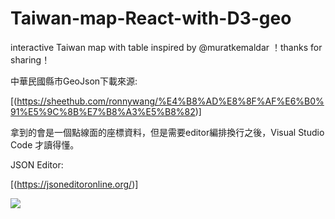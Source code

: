 # Taiwan-map-React-with-D3-geo
interactive Taiwan map with table
inspired by @muratkemaldar ！thanks for sharing！

中華民國縣市GeoJson下載來源:

[(https://sheethub.com/ronnywang/%E4%B8%AD%E8%8F%AF%E6%B0%91%E5%9C%8B%E7%B8%A3%E5%B8%82)]

拿到的會是一個點線面的座標資料，但是需要editor編排換行之後，Visual Studio Code 才讀得懂。

JSON Editor:

[(https://jsoneditoronline.org/)]

<img src="https://user-images.githubusercontent.com/66729413/91699528-00943480-eba7-11ea-8ff5-cf4728310175.PNG"></img>

